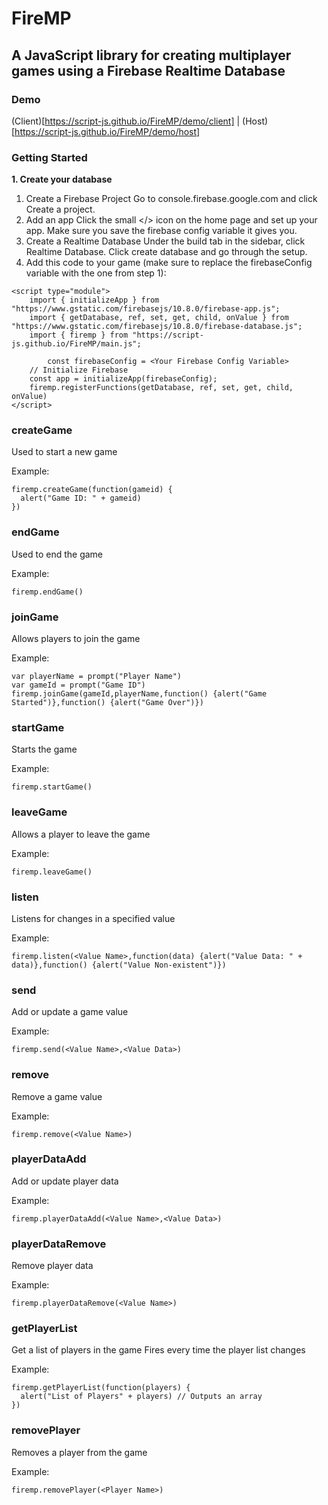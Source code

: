 # FireMP
## A JavaScript library for creating multiplayer games using a Firebase Realtime Database
### Demo
(Client)[https://script-js.github.io/FireMP/demo/client] | (Host)[https://script-js.github.io/FireMP/demo/host]
### Getting Started

**1. Create your database**

1. Create a Firebase Project
Go to console.firebase.google.com and click Create a project.
2. Add an app
Click the small </> icon on the home page and set up your app. Make sure you save the firebase config variable it gives you.
3. Create a Realtime Database
Under the build tab in the sidebar, click Realtime Database. Click create database and go through the setup.
4. Add this code to your game (make sure to replace the firebaseConfig variable with the one from step 1):
```
<script type="module">
    import { initializeApp } from "https://www.gstatic.com/firebasejs/10.8.0/firebase-app.js";
    import { getDatabase, ref, set, get, child, onValue } from "https://www.gstatic.com/firebasejs/10.8.0/firebase-database.js";
    import { firemp } from "https://script-js.github.io/FireMP/main.js";

        const firebaseConfig = <Your Firebase Config Variable>
    // Initialize Firebase
    const app = initializeApp(firebaseConfig); 
    firemp.registerFunctions(getDatabase, ref, set, get, child, onValue)
</script>
```

### createGame
Used to start a new game

Example: 
```
firemp.createGame(function(gameid) {
  alert("Game ID: " + gameid)
})
```

### endGame
Used to end the game

Example:
```
firemp.endGame()
```

### joinGame
Allows players to join the game

Example:
```
var playerName = prompt("Player Name")
var gameId = prompt("Game ID")
firemp.joinGame(gameId,playerName,function() {alert("Game Started")},function() {alert("Game Over")})
```

### startGame
Starts the game

Example:
```
firemp.startGame()
```

### leaveGame
Allows a player to leave the game

Example:
```
firemp.leaveGame()
```

### listen
Listens for changes in a specified value

Example:
```
firemp.listen(<Value Name>,function(data) {alert("Value Data: " + data)},function() {alert("Value Non-existent")})
```

### send
Add or update a game value

Example:
```
firemp.send(<Value Name>,<Value Data>)
```

### remove
Remove a game value

Example:
```
firemp.remove(<Value Name>)
```

### playerDataAdd
Add or update player data

Example:
```
firemp.playerDataAdd(<Value Name>,<Value Data>)
```

### playerDataRemove
Remove player data

Example:
```
firemp.playerDataRemove(<Value Name>)
```

### getPlayerList
Get a list of players in the game
Fires every time the player list changes

Example:
```
firemp.getPlayerList(function(players) {
  alert("List of Players" + players) // Outputs an array
})
```

### removePlayer
Removes a player from the game

Example:
```
firemp.removePlayer(<Player Name>)
```